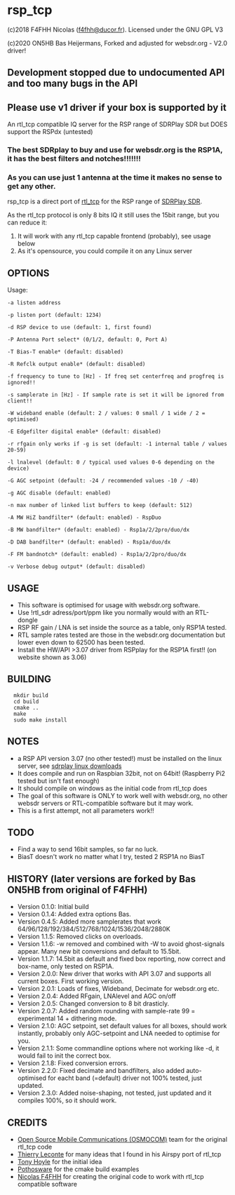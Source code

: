 # rsp_tcp

(c)2018 F4FHH Nicolas (f4fhh@ducor.fr). Licensed under the GNU GPL V3

(c)2020 ON5HB Bas Heijermans, Forked and adjusted for websdr.org - V2.0 driver!

## Development stopped due to undocumented API and too many bugs in the API ##
## Please use v1 driver if your box is supported by it ##

An rtl_tcp compatible IQ server for the RSP range of SDRPlay SDR but DOES support the RSPdx (untested)

### The best SDRplay to buy and use for websdr.org is the RSP1A, it has the best filters and notches!!!!!!!
### As you can use just 1 antenna at the time it makes no sense to get any other.

rsp_tcp is a direct port of [rtl_tcp](https://github.com/osmocom/rtl-sdr) for the RSP range of [SDRPlay SDR](https://www.sdrplay.com/).

As the rtl_tcp protocol is only 8 bits IQ it still uses the 15bit range, but you can reduce it:

1. It will work with any rtl_tcp capable frontend (probably), see usage below
2. As it's opensource, you could compile it on any Linux server

## OPTIONS
Usage:

	-a listen address
	
	-p listen port (default: 1234)
	
	-d RSP device to use (default: 1, first found)
	
	-P Antenna Port select* (0/1/2, default: 0, Port A)
	
	-T Bias-T enable* (default: disabled)
	
	-R Refclk output enable* (default: disabled)
	
	-f frequency to tune to [Hz] - If freq set centerfreq and progfreq is ignored!!
	
	-s samplerate in [Hz] - If sample rate is set it will be ignored from client!!
	
	-W wideband enable (default: 2 / values: 0 small / 1 wide / 2 = optimised)
	
	-E Edgefilter digital enable* (default: disabled)
	
	-r rfgain only works if -g is set (default: -1 internal table / values 20-59)
	
	-l lnalevel (default: 0 / typical used values 0-6 depending on the device)
		
	-G AGC setpoint (default: -24 / recommended values -10 / -40)
	
	-g AGC disable (default: enabled)
	
	-n max number of linked list buffers to keep (default: 512)
			
	-A MW HiZ bandfilter* (default: enabled) - RspDuo
	
	-B MW bandfilter* (default: enabled) - Rsp1a/2/2pro/duo/dx
        
	-D DAB bandfilter* (default: enabled) - Rsp1a/duo/dx
        
	-F FM bandnotch* (default: enabled) - Rsp1a/2/2pro/duo/dx
        
	-v Verbose debug output* (default: disabled)



## USAGE
 - This software is optimised for usage with websdr.org software. 
 - Use !rtl_sdr adress/port/ppm like you normally would with an RTL-dongle
 - RSP RF gain / LNA is set inside the source as a table, only RSP1A tested.
 - RTL sample rates tested are those in the websdr.org documentation but lower even down to 62500 has been tested.
 - Install the HW/API >3.07 driver from RSPplay for the RSP1A first!! (on website shown as 3.06)

## BUILDING
```
  mkdir build
  cd build
  cmake ..
  make
  sudo make install
```
## NOTES
 - a RSP API version 3.07 (no other tested!) must be installed on the linux server, see [sdrplay linux downloads](https://www.sdrplay.com/downloads/)
 - It does compile and run on Raspbian 32bit, not on 64bit! (Raspberry Pi2 tested but isn't fast enough)
 - It should compile on windows as the initial code from rtl_tcp does
 - The goal of this software is ONLY to work well with websdr.org, no other websdr servers or RTL-compatible software but it may work.
 - This is a first attempt, not all parameters work!!
## TODO
 - Find a way to send 16bit samples, so far no luck.
 - BiasT doesn't work no matter what I try, tested 2 RSP1A no BiasT
 
## HISTORY (later versions are forked by Bas ON5HB from original of F4FHH)
 - Version 0.1.0: Initial build
 - Version 0.1.4: Added extra options Bas.
 - Version 0.4.5: Added more samplerates that work 64/96/128/192/384/512/768/1024/1536/2048/2880K
 - Version 1.1.5: Removed clicks on overloads.
 - Version 1.1.6: -w removed and combined with -W to avoid ghost-signals appear. Many new bit conversions and default to 15.5bit.
 - Version 1.1.7: 14.5bit as default and fixed box reporting, now correct and box-name, only tested on RSP1A.
 - Version 2.0.0: New driver that works with API 3.07 and supports all current boxes. First working version.
 - Version 2.0.1: Loads of fixes, Wideband, Decimate for websdr.org etc.
 - Version 2.0.4: Added RFgain, LNAlevel and AGC on/off
 - Version 2.0.5: Changed conversion to 8 bit drasticly.
 - Version 2.0.7: Added random rounding with sample-rate 99 = experimental 14 + dithering mode.
 - Version 2.1.0: AGC setpoint, set default values for all boxes, should work instantly, probably only AGC-setpoint and LNA needed to optimise for you.
 - Version 2.1.1: Some commandline options where not working like -d, it would fail to init the correct box.
 - Version 2.1.8: Fixed conversion errors.
 - Version 2.2.0: Fixed decimate and bandfilters, also added auto-optimised for eacht band (=default) driver not 100% tested, just updated.
 - Version 2.3.0: Added noise-shaping, not tested, just updated and it compiles 100%, so it should work.

## CREDITS
 - [Open Source Mobile Communications (OSMOCOM)](https://github.com/osmocom/rtl-sdr.git) team for the original rtl_tcp code
 - [Thierry Leconte](https://github.com/TLeconte/airspy_tcp.git) for many ideas that I found in his Airspy port of rtl_tcp
 - [Tony Hoyle](https://github.com/TonyHoyle/sdrplay.git) for the initial idea
 - [Pothosware](https://github.com/pothosware) for the cmake build examples
 - [Nicolas F4FHH](https://github.com/f4hh) for creating the original code to work with rtl_tcp compatible software

